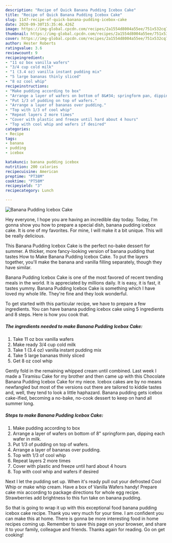 ```yaml
---
description: "Recipe of Quick Banana Pudding Icebox Cake"
title: "Recipe of Quick Banana Pudding Icebox Cake"
slug: 1147-recipe-of-quick-banana-pudding-icebox-cake
date: 2020-09-30T15:35:46.426Z
image: https://img-global.cpcdn.com/recipes/2a1554d8004a55ee/751x532cq70/banana-pudding-icebox-cake-recipe-main-photo.jpg
thumbnail: https://img-global.cpcdn.com/recipes/2a1554d8004a55ee/751x532cq70/banana-pudding-icebox-cake-recipe-main-photo.jpg
cover: https://img-global.cpcdn.com/recipes/2a1554d8004a55ee/751x532cq70/banana-pudding-icebox-cake-recipe-main-photo.jpg
author: Hester Roberts
ratingvalue: 3.6
reviewcount: 9
recipeingredient:
- "11 oz box vanilla wafers"
- "3/4 cup cold milk"
- "1 (3.4 oz) vanilla instant pudding mix"
- "5 large bananas thinly sliced"
- "8 oz cool whip"
recipeinstructions:
- "Make pudding according to box"
- "Arrange a layer of wafers on bottom of 8&#34; springform pan, dipping each wafer in milk."
- "Put 1/3 of pudding on top of wafers."
- "Arrange a layer of bananas over pudding."
- "Top with 1/3 of cool whip"
- "Repeat layers 2 more times"
- "Cover with plastic and freeze until hard about 4 hours"
- "Top with cool whip and wafers if desired"
categories:
- Recipe
tags:
- banana
- pudding
- icebox

katakunci: banana pudding icebox 
nutrition: 200 calories
recipecuisine: American
preptime: "PT38M"
cooktime: "PT58M"
recipeyield: "3"
recipecategory: Lunch

---
```



![Banana Pudding Icebox Cake](https://img-global.cpcdn.com/recipes/2a1554d8004a55ee/751x532cq70/banana-pudding-icebox-cake-recipe-main-photo.jpg)

Hey everyone, I hope you are having an incredible day today. Today, I'm gonna show you how to prepare a special dish, banana pudding icebox cake. It is one of my favorites. For mine, I will make it a bit unique. This will be really delicious.

This Banana Pudding Icebox Cake is the perfect no-bake dessert for summer. A thicker, more fancy-looking version of banana pudding that tastes How to Make Banana Pudding Icebox Cake. To put the layers together, you&#39;ll make the banana and vanilla filling separately, though they have similar.

Banana Pudding Icebox Cake is one of the most favored of recent trending meals in the world. It is appreciated by millions daily. It is easy, it is fast, it tastes yummy. Banana Pudding Icebox Cake is something which I have loved my whole life. They're fine and they look wonderful.


To get started with this particular recipe, we have to prepare a few ingredients. You can have banana pudding icebox cake using 5 ingredients and 8 steps. Here is how you cook that.

<!--inarticleads1-->

##### The ingredients needed to make Banana Pudding Icebox Cake:

1. Take 11 oz box vanilla wafers
1. Make ready 3/4 cup cold milk
1. Take 1 (3.4 oz) vanilla instant pudding mix
1. Take 5 large bananas thinly sliced
1. Get 8 oz cool whip


Gently fold in the remaining whipped cream until combined. Last week I made a Tiramisu Cake for my brother and then came up with this Chocolate Banana Pudding Icebox Cake for my niece. Icebox cakes are by no means newfangled but most of the versions out there are tailored to kiddie tastes and, well, they tend to look a little haphazard. Banana pudding gets icebox cake-ified, becoming a no-bake, no-cook dessert to keep on hand all summer long. 

<!--inarticleads2-->

##### Steps to make Banana Pudding Icebox Cake:

1. Make pudding according to box
1. Arrange a layer of wafers on bottom of 8&#34; springform pan, dipping each wafer in milk.
1. Put 1/3 of pudding on top of wafers.
1. Arrange a layer of bananas over pudding.
1. Top with 1/3 of cool whip
1. Repeat layers 2 more times
1. Cover with plastic and freeze until hard about 4 hours
1. Top with cool whip and wafers if desired


Next I let the pudding set up. When it&#39;s ready pull out your defrosted Cool Whip or make whip cream. Have a box of Vanilla Wafers handy! Prepare cake mix according to package directions for whole egg recipe. Strawberries add brightness to this fun take on banana pudding. 

So that is going to wrap it up with this exceptional food banana pudding icebox cake recipe. Thank you very much for your time. I am confident you can make this at home. There is gonna be more interesting food in home recipes coming up. Remember to save this page on your browser, and share it to your family, colleague and friends. Thanks again for reading. Go on get cooking!
